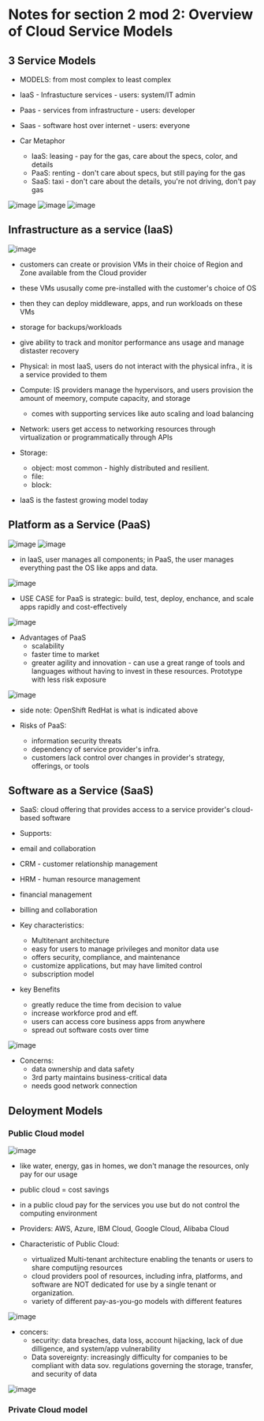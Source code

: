 # Notes for section 2 mod 2: Overview of Cloud Service Models

## 3 Service Models
- MODELS: from most complex to least complex
- IaaS - Infrastucture services - users: system/IT admin
- Paas - services from infrastructure - users: developer
- Saas - software host over internet - users: everyone

- Car Metaphor
  - IaaS: leasing - pay for the gas, care about the specs, color, and details
  - PaaS: renting - don't care about specs, but still paying for the gas
  - SaaS: taxi - don't care about the details, you're not driving, don't pay gas

![image](https://github.com/user-attachments/assets/87ed58cd-ac13-40b3-a8b9-7eb99f64f2bf)
![image](https://github.com/user-attachments/assets/ea5bbec3-90d7-4d88-bc69-53d005853266)
![image](https://github.com/user-attachments/assets/b5d4f94f-1e4c-45fd-8d29-93c44dcbced4)

## Infrastructure as a service (IaaS)

 ![image](https://github.com/user-attachments/assets/88291a3f-0522-4f50-b4d6-07edcc630fb8)

- customers can create or provision VMs in their choice of Region and Zone available from the Cloud provider
- these VMs ususally come pre-installed with the customer's choice of OS
- then they can deploy middleware, apps, and run workloads on these VMs
- storage for backups/workloads
- give ability to track and monitor performance ans usage and manage distaster recovery

- Physical: in most IaaS, users do not interact with the physical infra., it is a service provided to them
- Compute: IS providers manage the hypervisors, and users provision the amount of meemory, compute capacity, and storage
  - comes with supporting services like auto scaling and load balancing
- Network: users get access to networking resources through virtualization or programmatically through APIs
- Storage:
  - object: most common - highly distributed and resilient.
  - file:
  - block:

- IaaS is the fastest growing model today

## Platform as a Service (PaaS)

![image](https://github.com/user-attachments/assets/1b39ae33-b409-45e9-b245-1288c6c9be0b)
![image](https://github.com/user-attachments/assets/9da2fb74-ee5f-42f7-8f09-8270c55862f5)

- in IaaS, user manages all components; in PaaS, the user manages everything past the OS like apps and data.

![image](https://github.com/user-attachments/assets/176639f4-aa01-4c6f-9fb2-37127b78e97c)

- USE CASE for PaaS is strategic: build, test, deploy, enchance, and scale apps rapidly and cost-effectively
 
![image](https://github.com/user-attachments/assets/9a9a2e0f-e78f-4586-8357-85fde211697f)

- Advantages of PaaS
  - scalability
  - faster time to market
  - greater agility and innovation - can use a great range of tools and languages without having to invest in these resources. Prototype with less risk exposure

![image](https://github.com/user-attachments/assets/8833bac7-4d93-4a14-bb86-d0dd2d80ec0f)
- side note: OpenShift RedHat is what is indicated above

- Risks of PaaS:
  - information security threats
  - dependency of service provider's infra.
  - customers lack control over changes in provider's strategy, offerings, or tools

## Software as a Service (SaaS)

 - SaaS: cloud offering that provides access to a service provider's cloud-based software

 - Supports:
  - email and collaboration
  - CRM - customer relationship management
  - HRM - human resource management
  - financial management
  - billing and collaboration
   
- Key characteristics:
  - Multitenant architecture
  - easy for users to manage privileges and monitor data use
  - offers security, compliance, and maintenance
  - customize applications, but may have limited control
  - subscription model
     
- key Benefits
  - greatly reduce the time from decision to value
  - increase workforce prod and eff.
  - users can access core business apps from anywhere
  - spread out software costs over time
   
![image](https://github.com/user-attachments/assets/9588273a-7739-4af4-8bac-882ba68f3f0e)

- Concerns:
  - data ownership and data safety
  - 3rd party maintains business-critical data
  - needs good network connection

## Deloyment Models

### Public Cloud model

 ![image](https://github.com/user-attachments/assets/d9afc863-55cc-454c-bbf0-e515759c29fa)
- like water, energy, gas in homes, we don't manage the resources, only pay for our usage
- public cloud = cost savings
- in a public cloud pay for the services you use but do not control the computing environment
- Providers: AWS, Azure, IBM Cloud, Google Cloud, Alibaba Cloud
  
- Characteristic of Public Cloud:
  - virtualized Multi-tenant architecture enabling the tenants or users to share computijng resources
  - cloud providers pool of resources, including infra, platforms, and software are NOT dedicated for use by a single tenant or organization.
  - variety of different pay-as-you-go models with different features

![image](https://github.com/user-attachments/assets/77ab3f91-a747-4527-8258-fc1c8a611518)
  
- concers: 
  - security: data breaches, data loss, account hijacking, lack of due dilligence, and system/app vulnerability
  - Data sovereignty: increasingly difficulty for companies to be compliant with data sov. regulations governing the storage, transfer, and security of data
 
![image](https://github.com/user-attachments/assets/a83e984f-58aa-41fb-8874-507408ce4a8c)

### Private Cloud model
